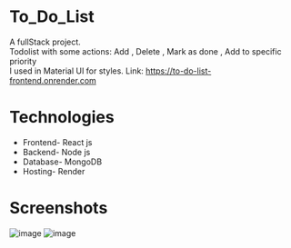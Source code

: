 # To_Do_List

A fullStack project. <br/>
Todolist with some actions: Add , Delete , Mark as done , Add to specific priority  <br/>
I used in Material UI for styles.
Link: https://to-do-list-frontend.onrender.com


# Technologies
<ul>
  <li>Frontend- React js</li>
  <li>Backend- Node js</li>
  <li>Database- MongoDB</li>
  <li>Hosting- Render</li>
</ul>

# Screenshots

![image](https://user-images.githubusercontent.com/94290807/194543487-9ac59668-ed33-48eb-97bd-48964e0d869e.png)
![image](https://user-images.githubusercontent.com/94290807/194543265-07d49722-f6fa-4700-9d97-e5e0f41c3df9.png)
